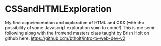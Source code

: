 # CSSandHTMLExploration
My first experimentation and exploration of HTML and CSS (with the possibility of some Javascript exploration soon to come!)
This is me semi-following along with the frontend masters class taught by Brian Holt on github here: https://github.com/btholt/intro-to-web-dev-v2
